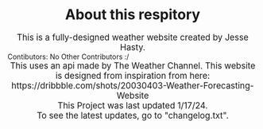 <h1 class="title">About this respitory</h1>
  <div class="info">This is a fully-designed weather website created by Jesse Hasty.</div>
  <div class="contibutors">
    Contibutors: 
    No Other Contributors :/</div> 
  <div class="info">This uses an api made by The Weather Channel. This website is designed from inspiration from here: https://dribbble.com/shots/20030403-Weather-Forecasting-Website </div>
  <div class="info">This Project was last updated 1/17/24.</div>
  <div class="info">To see the latest updates, go to "changelog.txt".</div>


<style>
  .title {
    text-align: center;
  }
  .info {
    text-align: center;
    font-size: 17px;
  }
  .contributors {
    text-align: center;
    font-size: 17px;
  }
</style>
